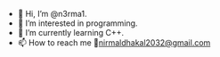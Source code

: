 - 👋 Hi, I’m @n3rma1.
- 👀 I’m interested in programming.
- 🌱 I’m currently learning C++.
- 📫 How to reach me 📧nirmaldhakal2032@gmail.com

<!---
nirmaldhakal/nirmaldhakal is a ✨ special ✨ repository because its `README.md` (this file) appears on your GitHub profile.
You can click the Preview link to take a look at your changes.
--->

